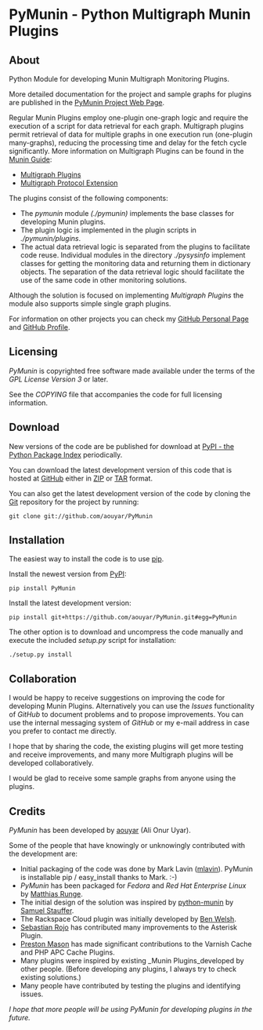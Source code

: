 PyMunin - Python Multigraph Munin Plugins
=========================================


About
-----

Python Module for developing Munin Multigraph Monitoring Plugins.

More detailed documentation for the project and sample graphs for plugins are
published in the [PyMunin Project Web Page](http://aouyar.github.io/PyMunin/).

Regular Munin Plugins employ one-plugin one-graph logic and require the
execution of a script for data retrieval for each graph.
Multigraph plugins permit retrieval of data for multiple graphs in one execution
run (one-plugin many-graphs), reducing the processing time and delay for the
fetch cycle significantly.
More information on Multigraph Plugins can be found in the
[Munin Guide](https://guide.munin-monitoring.org/en/latest/index.html):

* [Multigraph Plugins](http://guide.munin-monitoring.org/en/latest/plugin/multigraphing.html)
* [Multigraph Protocol Extension](http://guide.munin-monitoring.org/en/latest/plugin/protocol-multigraph.html)

The plugins consist of the following components:

* The _pymunin_ module _(./pymunin)_ implements the base classes for
  developing Munin plugins.
* The plugin logic is implemented in the plugin scripts in _./pymunin/plugins_.
* The actual data retrieval logic is separated from the plugins to facilitate
  code reuse. Individual modules in the directory _./pysysinfo_ implement classes
  for getting the monitoring data and returning them in dictionary objects.
  The separation of the data retrieval logic should facilitate the use of the
  same code in other monitoring solutions.

Although the solution is focused on implementing _Multigraph Plugins_ the module
also supports simple single graph plugins.

For information on other projects you can check
my [GitHub Personal Page](http://aouyar.github.io)
and [GitHub Profile](https://github.com/aouyar).


Licensing
---------

_PyMunin_ is copyrighted free software made available under the terms of the
_GPL License Version 3_ or later.

See the _COPYING_ file that accompanies the code for full licensing information.


Download
--------

New versions of the code are be published for download
at [PyPI - the Python Package Index](http://pypi.python.org/pypi/PyMunin)
periodically.

You can download the latest development version of this code that is hosted
at [GitHub](https://github.com/aouyar/PyMunin) either
in [ZIP](https://github.com/aouyar/PyMunin/zipball/master)
or [TAR](https://github.com/aouyar/PyMunin/tarball/master)
format.

You can also get the latest development version of the code by cloning
the [Git](http://git-scm.com) repository for the project by running:

    git clone git://github.com/aouyar/PyMunin


Installation
------------

The easiest way to install the code is to use [pip](https://pip.pypa.io/en/stable/).

Install the newest version from [PyPI](http://pypi.python.org/pypi/PyMunin):

    pip install PyMunin

Install the latest development version:

    pip install git+https://github.com/aouyar/PyMunin.git#egg=PyMunin

The other option is to download and uncompress the code manually and execute the
included _setup.py_ script for installation:

    ./setup.py install


Collaboration
-------------

I would be happy to receive suggestions on improving the code for developing
Munin Plugins. Alternatively you can use the _Issues_ functionality of _GitHub_
to document problems and to propose improvements. You can use the internal
messaging system of _GitHub_ or my e-mail address in case you prefer to
contact me directly.

I hope that by sharing the code, the existing plugins will get more testing and
receive improvements, and many more Multigraph plugins will be developed
collaboratively.

I would be glad to receive some sample graphs from anyone using the plugins.


Credits
-------

_PyMunin_ has been developed
by [aouyar](https://github.com/aouyar) (Ali Onur Uyar).

Some of the people that have knowingly or unknowingly contributed with the
development are:

* Initial packaging of the code was done by Mark Lavin
([mlavin](https://github.com/mlavin)).
PyMunin is installable pip / easy_install thanks to Mark. :-)
* _PyMunin_ has been packaged for _Fedora_ and _Red Hat Enterprise Linux_ by
  [Matthias Runge](http://www.matthias-runge.de).
* The initial design of the solution was inspired by
[python-munin](https://github.com/samuel/python-munin)
by [Samuel Stauffer](https://github.com/samuel).
* The Rackspace Cloud plugin was initially developed
  by [Ben Welsh](https://github.com/palewire).
* [Sebastian Rojo](https://github.com/arpagon) has contributed
many improvements to the Asterisk Plugin.
* [Preston Mason](https://github.com/pentie) has made significant contributions to
the Varnish Cache and PHP APC Cache Plugins.
* Many plugins were inspired by existing _Munin Plugins_developed by other
  people. (Before developing any plugins, I always try to check existing
  solutions.)
* Many people have contributed by testing the plugins and identifying issues.

_I hope that more people will be using PyMunin for developing plugins in the
future._
